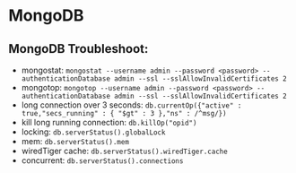 # MongoDB 

## MongoDB Troubleshoot:

  * mongostat:  `mongostat --username admin --password <password> --authenticationDatabase admin --ssl --sslAllowInvalidCertificates 2`
  * mongotop: `mongotop --username admin --password <password> --authenticationDatabase admin --ssl --sslAllowInvalidCertificates 2`
  * long connection over 3 seconds: `db.currentOp({"active" : true,"secs_running" : { "$gt" : 3 },"ns" : /^msg/})`
  * kill long running connection: `db.killOp("opid")`
  * locking: `db.serverStatus().globalLock`
  * mem: `db.serverStatus().mem`
  * wiredTiger cache: `db.serverStatus().wiredTiger.cache`
  * concurrent: `db.serverStatus().connections`



